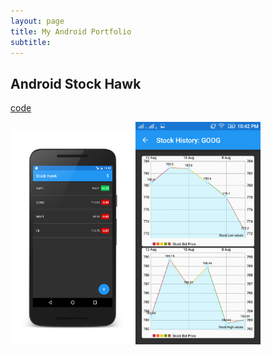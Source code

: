 ```yaml
---
layout: page
title: My Android Portfolio
subtitle: 
---
```


## Android Stock Hawk
[code](https://github.com/kinshuk4/AndroidStockHawk)


<img src="https://raw.githubusercontent.com/kinshuk4/AndroidStockHawk/master/screenshots/stocklistview.png" width="200" /><img src="https://raw.githubusercontent.com/kinshuk4/AndroidStockHawk/master/screenshots/stockhistory.png" width="200" />
